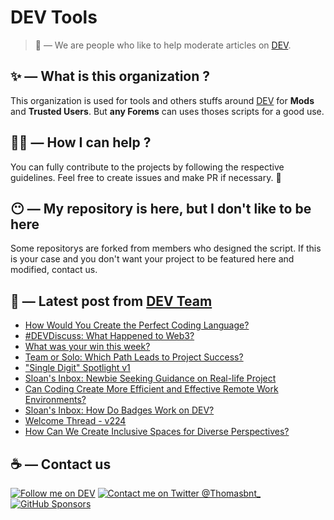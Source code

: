 # DEV Tools

> 🔧 — We are people who like to help moderate articles on [DEV](https://dev.to).

## ✨ — What is this organization ?

This organization is used for tools and others stuffs around [DEV](https://dev.to) for **Mods** and **Trusted Users**. But __any Forems__ can uses thoses scripts for a good use.


## 💪🏼 — How I can help ?

You can fully contribute to the projects by following the respective guidelines. Feel free to create issues and make PR if necessary. 🎉

## 😶 — My repository is here, but I don't like to be here

Some repositorys are forked from members who designed the script. If this is your case and you don't want your project to be featured here and modified, contact us.

## 📝 — Latest post from [DEV Team](https://dev.to/devteam)

<!-- BLOG-POST-LIST:START -->
- [How Would You Create the Perfect Coding Language?](https://dev.to/devteam/how-would-you-create-the-perfect-coding-language-3gad)
- [#DEVDiscuss: What Happened to Web3?](https://dev.to/devteam/devdiscuss-what-happened-to-web3-11cl)
- [What was your win this week?](https://dev.to/devteam/what-was-your-win-this-week-3c91)
- [Team or Solo: Which Path Leads to Project Success?](https://dev.to/devteam/team-or-solo-which-path-leads-to-project-success-337)
- [&quot;Single Digit&quot; Spotlight v1](https://dev.to/devteam/single-digit-spotlight-v1-63)
- [Sloan&#39;s Inbox: Newbie Seeking Guidance on Real-life Project](https://dev.to/devteam/sloans-inbox-newbie-seeking-guidance-on-real-life-project-1lkn)
- [Can Coding Create More Efficient and Effective Remote Work Environments?](https://dev.to/devteam/can-coding-create-more-efficient-and-effective-remote-work-environments-3a9g)
- [Sloan&#39;s Inbox: How Do Badges Work on DEV?](https://dev.to/devteam/sloans-inbox-how-do-badges-work-on-dev-5e1k)
- [Welcome Thread - v224](https://dev.to/devteam/welcome-thread-v224-1d4g)
- [How Can We Create Inclusive Spaces for Diverse Perspectives?](https://dev.to/devteam/how-can-we-create-inclusive-spaces-for-diverse-perspectives-4d4i)
<!-- BLOG-POST-LIST:END -->


## ☕ — Contact us

[![Follow me on DEV](https://img.shields.io/badge/dev.to-%2308090A.svg?&style=for-the-badge&logo=dev.to&logoColor=white&alt=devto)](https://dev.to/thomasbnt)
[![Contact me on Twitter @Thomasbnt_](https://img.shields.io/badge/Contact%20me%20on%20Twitter-%231DA1F2.svg?&style=for-the-badge&logo=twitter&logoColor=white&alt=twitter)](https://twitter.com/messages/1142357270-1142357270?text=Hello,%20I%20contact%20you%20from%20devtotools%20&recipient_id=1142357270) [![GitHub Sponsors](https://img.shields.io/badge/Sponsor%20me-%23EA54AE.svg?&style=for-the-badge&logo=github-sponsors&logoColor=white)](https://github.com/sponsors/thomasbnt)


